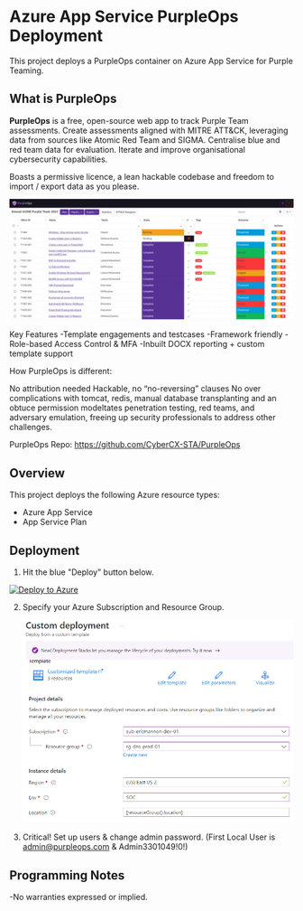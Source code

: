 # Azure App Service PurpleOps Deployment

This project deploys a PurpleOps container on Azure App Service for Purple Teaming.

## What is PurpleOps

**PurpleOps** is a free, open-source web app to track Purple Team assessments. Create assessments aligned with MITRE ATT&CK, leveraging data from sources like Atomic Red Team and SIGMA. Centralise blue and red team data for evaluation. Iterate and improve organisational cybersecurity capabilities.

Boasts a permissive licence, a lean hackable codebase and freedom to import / export data as you please.

   ![Dashboard](./images/dashboard.png)

Key Features
-Template engagements and testcases
-Framework friendly
-Role-based Access Control & MFA
-Inbuilt DOCX reporting + custom template support

How PurpleOps is different:

No attribution needed
Hackable, no “no-reversing” clauses
No over complications with tomcat, redis, manual database transplanting and an obtuce permission modeltates penetration testing, red teams, and adversary emulation, freeing up security professionals to address other challenges.

PurpleOps Repo: https://github.com/CyberCX-STA/PurpleOps

## Overview

This project deploys the following Azure resource types:

- Azure App Service 
- App Service Plan

## Deployment

1. Hit the blue "Deploy" button below.

[![Deploy to Azure](https://aka.ms/deploytoazurebutton)](https://portal.azure.com/#create/Microsoft.Template/uri/https%3A%2F%2Fraw.githubusercontent.com%2Fmsdirtbag%2FMicrosoftPurpleTeamToolkit%2Fmain%2Fpurpleops-ASE%2Fpurpleopsase.json)

2. Specify your Azure Subscription and Resource Group.

   <img src="./images/rg.png" alt="Deploy">

3. Critical! Set up users & change admin password. (First Local User is admin@purpleops.com & Admin3301049!0!)


## Programming Notes
-No warranties expressed or implied. 

